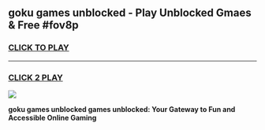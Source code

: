 
## goku games unblocked - Play Unblocked Gmaes & Free #fov8p
<h3>
<a href="https://news.freeplayer.one?title=goku_games_unblocked&ref=26F">CLICK TO PLAY</a></h3>
<hr>

<h3>
<a href="https://news.freeplayer.one?title=goku_games_unblocked&ref=26F">CLICK 2 PLAY</a>
  
</h3>

<a href="https://news.freeplayer.one?title=goku_games_unblocked&ref=26F/"><img src="https://clearcache.store/games.png"></a>


**goku games unblocked games unblocked: Your Gateway to Fun and Accessible Online Gaming**
